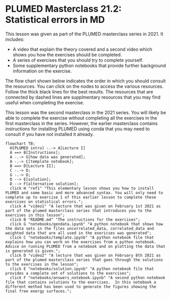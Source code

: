 #  PLUMED Masterclass 21.2: Statistical errors in MD 

This lesson was given as part of the PLUMED masterclass series in 2021.  It includes:

* A video that explain the theory covered and a second video which shows you how the exercises should be completed.
* A series of exercises that you should try to complete yourself.
* Some supplementary python notebooks that provide further background information on the exercise.

The flow chart shown below indicates the order in which you should consult the resources.  You can click on the nodes to access the various resources.  Follow the thick black lines for the best results.  The resources that are connected by dashed lines are supplmentary resources that you may find useful when completing the exercise. 

This lesson was the second masterclass in the 2021 series.  You will likely be able to complete the exercise without completing all the exercises in the first masterclass in the series.  However, the earlier masterclass contains instructions for installing PLUMED using conda that you may need to consult if you have not installed it already.

```mermaid
flowchart TB;
  H[PLUMED intro] -.-> A[Lecture I] 
  A ==> B[Instructions];
  A -.-> G[how data was generated];
  A -.-> C[template notebook];
  B ==> D[Lecture II];
  C -.-> D;
  G -.-> D;
  D --> E[solution];
  D --> F[alternative solution];
  click H "ref1" "This elementary lesson shows you how to install PLUMED and some basic and more advanced syntax. You will only need to complete up to exercise 1 of this earlier lesson to complete these exercises on statistical errors.";
  click A "video1" "A lecture that was given on February 1st 2021 as part of the plumed masterclass series that introduces you to the exercises in this lesson";
  click B "README.md" "The instructions for the exercises";
  click G "notebooks/gendata.ipynb" "A python notebook that shows how the data sets in the files uncorrelated_data, correlated_data and weighted data that are all used in the exericses was generated";
  click C "notebooks/template.ipynb" "A python notebook file that explains how you can work on the exercises from a python notebook.  Advice on running PLUMED from a notebook and on plotting the data that is generated is given.";
  click D "video2" "A lecture that was given on February 8th 2021 as part of the plumed masterclass series that goes through the solutions to the exercises in the lesson";
  click E "notebooks/solution.ipynb" "A python notebook file that provides a complete set of solutions to the exercises";
  click F "notebooks/answers_notebook.ipynb" "A second python notebook file that contains solutions to the exercises.  In this notebook a different method has been used to generate the figures showing the final free energy surfaces.";
```
